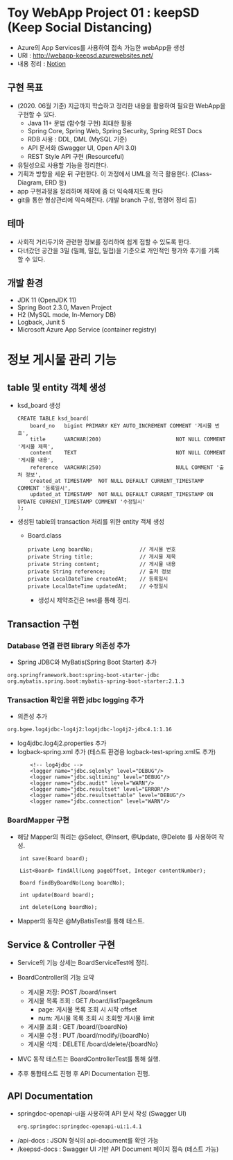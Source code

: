 # Toy WebApp Project 01 : keepSD (Keep Social Distancing)
- Azure의 App Services를 사용하여 접속 가능한 webApp을 생성
- URI : http://webapp-keepsd.azurewebsites.net/
- 내용 정리 : [Notion](https://www.notion.so/gentledot/KeepSD-f52e5ad2d79249babb720b03ec5bb83e)

## 구현 목표
- (2020. 06월 기준) 지금까지 학습하고 정리한 내용을 활용하여 필요한 WebApp을 구현할 수 있다.
    - Java 11+ 문법 (함수형 구현) 최대한 활용
    - Spring Core, Spring Web, Spring Security, Spring REST Docs
    - RDB 사용 : DDL, DML (MySQL 기준) 
    - API 문서화 (Swagger UI, Open API 3.0)
    - REST Style API 구현 (Resourceful)
- 유틸성으로 사용할 기능을 정리한다.
- 기획과 방향을 세운 뒤 구현한다. 이 과정에서 UML을 적극 활용한다. (Class-Diagram, ERD 등)
- app 구현과정을 정리하며 제작에 좀 더 익숙해지도록 한다
- git을 통한 형상관리에 익숙해진다. (개발 branch 구성, 명령어 정리 등)

## 테마
- 사회적 거리두기와 관련한 정보를 정리하여 쉽게 접할 수 있도록 한다.
- 다녀갔던 공간을 3밀 (밀폐, 밀집, 밀접)을 기준으로 개인적인 평가와 후기를 기록 할 수 있다.

## 개발 환경
- JDK 11 (OpenJDK 11)
- Spring Boot 2.3.0, Maven Project
- H2 (MySQL mode, In-Memory DB)
- Logback, Junit 5
- Microsoft Azure App Service (container registry)


# 정보 게시물 관리 기능
## table 및 entity 객체 생성
- ksd_board 생성
    ```
    CREATE TABLE ksd_board(
        board_no   bigint PRIMARY KEY AUTO_INCREMENT COMMENT '게시물 번호',
        title      VARCHAR(200)                        NOT NULL COMMENT '게시물 제목',
        content    TEXT                                NOT NULL COMMENT '게시물 내용',
        reference  VARCHAR(250)                        NULL COMMENT '출처 정보',
        created_at TIMESTAMP  NOT NULL DEFAULT CURRENT_TIMESTAMP COMMENT '등록일시',
        updated_at TIMESTAMP  NOT NULL DEFAULT CURRENT_TIMESTAMP ON UPDATE CURRENT_TIMESTAMP COMMENT '수정일시'
    );
    ```

- 생성된 table의 transaction 처리를 위한 entity 객체 생성
    - Board.class
        ```
        private Long boardNo;               // 게시물 번호
        private String title;               // 게시물 제목
        private String content;             // 게시물 내용
        private String reference;           // 출처 정보
        private LocalDateTime createdAt;    // 등록일시
        private LocalDateTime updatedAt;    // 수정일시
        ```
        - 생성시 제약조건은 test를 통해 정리.
        
## Transaction 구현
### Database 연결 관련 library 의존성 추가
- Spring JDBC와 MyBatis(Spring Boot Starter) 추가
```
org.springframework.boot:spring-boot-starter-jdbc
org.mybatis.spring.boot:mybatis-spring-boot-starter:2.1.3
```

### Transaction 확인을 위한 jdbc logging 추가
- 의존성 추가
```
org.bgee.log4jdbc-log4j2:log4jdbc-log4j2-jdbc4.1:1.16
```

- log4jdbc.log4j2.properties 추가
- logback-spring.xml 추가 (테스트 환경용 logback-test-spring.xml도 추가)
    ```
        <!-- log4jdbc -->
        <logger name="jdbc.sqlonly" level="DEBUG"/>
        <logger name="jdbc.sqltiming" level="DEBUG"/>
        <logger name="jdbc.audit" level="WARN"/>
        <logger name="jdbc.resultset" level="ERROR"/>
        <logger name="jdbc.resultsettable" level="DEBUG"/>
        <logger name="jdbc.connection" level="WARN"/>
    ```


### BoardMapper 구현
- 해당 Mapper의 쿼리는 @Select, @Insert, @Update, @Delete 를 사용하여 작성.
```
    int save(Board board);

    List<Board> findAll(Long pageOffset, Integer contentNumber);

    Board findByBoardNo(Long boardNo);

    int update(Board board);

    int delete(Long boardNo);
```

- Mapper의 동작은 @MyBatisTest를 통해 테스트.

## Service & Controller 구현
- Service의 기능 상세는 BoardServiceTest에 정리.
- BoardController의 기능 요약
    - 게시물 저장: POST /board/insert
    - 게시물 목록 조회 : GET /board/list?page&num
        - page: 게시물 목록 조회 시 시작 offset
        - num: 게시물 목록 조회 시 조회할 게시물 limit
    - 게시물 조회 : GET /board/{boardNo}
    - 게시물 수정 : PUT /board/modify/{boardNo}
    - 게시물 삭제 : DELETE /board/delete/{boardNo}
    
- MVC 동작 테스트는 BoardControllerTest를 통해 실행.
- 추후 통합테스트 진행 후 API Documentation 진행. 

## API Documentation
- springdoc-openapi-ui을 사용하여 API 문서 작성 (Swagger UI)
    ```
    org.springdoc:springdoc-openapi-ui:1.4.1
    ```
- /api-docs : JSON 형식의 api-document를 확인 가능
- /keepsd-docs : Swagger UI 기반 API Document 페이지 접속 (테스트 가능)
